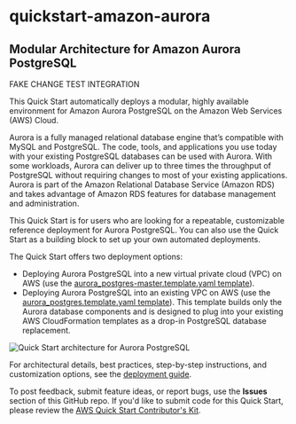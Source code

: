 # quickstart-amazon-aurora
## Modular Architecture for Amazon Aurora PostgreSQL

FAKE CHANGE TEST INTEGRATION

This Quick Start automatically deploys a modular, highly available environment for Amazon Aurora PostgreSQL on the Amazon Web Services (AWS) Cloud.

Aurora is a fully managed relational database engine that’s compatible with MySQL and PostgreSQL. The code, tools, and applications you use today with your existing PostgreSQL databases can be used with Aurora. With some workloads, Aurora can deliver up to three times the throughput of PostgreSQL without requiring changes to most of your existing applications. Aurora is part of the Amazon Relational Database Service (Amazon RDS) and takes advantage of Amazon RDS features for database management and administration.  

This Quick Start is for users who are looking for a repeatable, customizable reference deployment for Aurora PostgreSQL. You can also use the Quick Start as a building block to set up your own automated deployments. 

The Quick Start offers two deployment options:

- Deploying Aurora PostgreSQL into a new virtual private cloud (VPC) on AWS (use the [aurora_postgres-master.template.yaml template](https://github.com/aws-quickstart/quickstart-amazon-aurora/blob/develop/templates/aurora_postgres-master.template.yaml)).
- Deploying Aurora PostgreSQL into an existing VPC on AWS (use the [aurora_postgres.template.yaml template](https://github.com/aws-quickstart/quickstart-amazon-aurora/blob/develop/templates/aurora_postgres.template.yaml)). This template builds only the Aurora database components and is designed to plug into your existing AWS CloudFormation templates as a drop-in PostgreSQL database replacement.

![Quick Start architecture for Aurora PostgreSQL](https://d0.awsstatic.com/partner-network/QuickStart/datasheets/amazon-aurora-quick-start-architecture.png)

For architectural details, best practices, step-by-step instructions, and customization options, see the 
[deployment guide](https://fwd.aws/jzGyq).

To post feedback, submit feature ideas, or report bugs, use the **Issues** section of this GitHub repo.
If you'd like to submit code for this Quick Start, please review the [AWS Quick Start Contributor's Kit](https://aws-quickstart.github.io/). 
